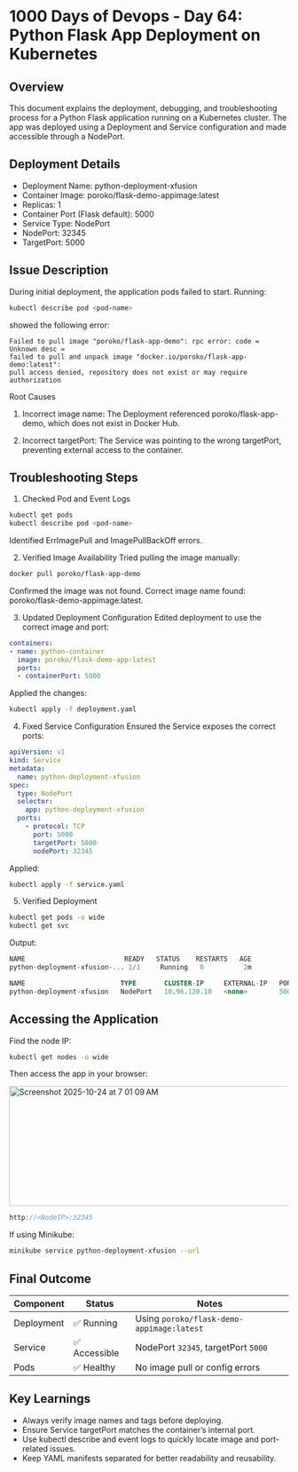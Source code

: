 # 1000 Days of Devops - Day 64: Python Flask App Deployment on Kubernetes
## Overview
This document explains the deployment, debugging, and troubleshooting process for a Python Flask application running on a Kubernetes cluster. 
The app was deployed using a Deployment and Service configuration and made accessible through a NodePort.

## Deployment Details
  - Deployment Name: python-deployment-xfusion
  - Container Image: poroko/flask-demo-appimage:latest
  - Replicas: 1
  - Container Port (Flask default): 5000
  - Service Type: NodePort
  - NodePort: 32345
  - TargetPort: 5000

## Issue Description
During initial deployment, the application pods failed to start. Running:
```bash
kubectl describe pod <pod-name>
```
showed the following error:
```pgsql
Failed to pull image "poroko/flask-app-demo": rpc error: code = Unknown desc = 
failed to pull and unpack image "docker.io/poroko/flask-app-demo:latest": 
pull access denied, repository does not exist or may require authorization
```
Root Causes
1. Incorrect image name:
The Deployment referenced poroko/flask-app-demo, which does not exist in Docker Hub.

2. Incorrect targetPort:
The Service was pointing to the wrong targetPort, preventing external access to the container.

## Troubleshooting Steps
1. Checked Pod and Event Logs
```bash
kubectl get pods
kubectl describe pod <pod-name>
```
Identified ErrImagePull and ImagePullBackOff errors.

2. Verified Image Availability
Tried pulling the image manually:
```bash
docker pull poroko/flask-app-demo
```
Confirmed the image was not found.
Correct image name found: poroko/flask-demo-appimage:latest.

3. Updated Deployment Configuration
Edited deployment to use the correct image and port:
```yaml
containers:
- name: python-container
  image: poroko/flask-demo-app:latest
  ports:
  - containerPort: 5000
```
Applied the changes:
```bash
kubectl apply -f deployment.yaml
```
4. Fixed Service Configuration
Ensured the Service exposes the correct ports:
```yaml
apiVersion: v1
kind: Service
metadata:
  name: python-deployment-xfusion
spec:
  type: NodePort
  selector:
    app: python-deployment-xfusion
  ports:
    - protocol: TCP
      port: 5000
      targetPort: 5000
      nodePort: 32345
```
Applied:
```bash
kubectl apply -f service.yaml
```
5. Verified Deployment
```bash
kubectl get pods -o wide
kubectl get svc
```
Output:
```sql
NAME                         READY   STATUS    RESTARTS   AGE
python-deployment-xfusion-... 1/1     Running   0          2m

NAME                        TYPE       CLUSTER-IP     EXTERNAL-IP   PORT(S)          AGE
python-deployment-xfusion   NodePort   10.96.120.10   <none>        5000:32345/TCP   2m
```
## Accessing the Application
Find the node IP:
```bash
kubectl get nodes -o wide
```
Then access the app in your browser:

<img width="598" height="216" alt="Screenshot 2025-10-24 at 7 01 09 AM" src="https://github.com/user-attachments/assets/596d398a-071e-4d8f-ae24-2794a15948a5" />

```cpp
http://<NodeIP>:32345
```
If using Minikube:
```bash
minikube service python-deployment-xfusion --url
```

## Final Outcome

| Component  | Status       | Notes                                     |
| ---------- | ------------ | ----------------------------------------- |
| Deployment | ✅ Running    | Using `poroko/flask-demo-appimage:latest` |
| Service    | ✅ Accessible | NodePort `32345`, targetPort `5000`       |
| Pods       | ✅ Healthy    | No image pull or config errors            |


## Key Learnings
  - Always verify image names and tags before deploying.
  - Ensure Service targetPort matches the container’s internal port.
  - Use kubectl describe and event logs to quickly locate image and port-related issues.
  - Keep YAML manifests separated for better readability and reusability.


